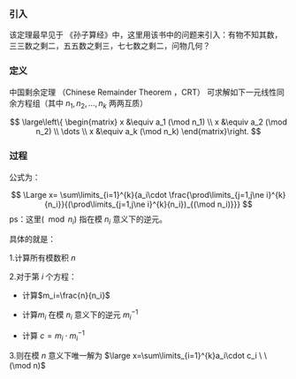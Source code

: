 ### 引入

该定理最早见于 《孙子算经》中，这里用该书中的问题来引入：有物不知其数，三三数之剩二，五五数之剩三，七七数之剩二，问物几何？

### 定义

中国剩余定理 （Chinese Remainder Theorem ，CRT） 可求解如下一元线性同余方程组（其中 $n_1,n_2,\dots,n_k$ 两两互质）

$$
\large\left\{ \begin{matrix}
x &\equiv a_1 (\mod n_1)
\\ 
x &\equiv a_2 (\mod n_2)
\\
\dots
\\
x &\equiv a_k (\mod n_k) 
\end{matrix}\right.
$$

### 过程

公式为：

$$
\Large x= \sum\limits_{i=1}^{k}{a_i\cdot \frac{\prod\limits_{j=1,j\ne i}^{k}{n_i}}{(\prod\limits_{j=1,j\ne i}^{k}{n_i})_{(\mod n_i)}}}
$$
ps：这里$(\mod n_i)$ 指在模 $n_i$ 意义下的逆元。

具体的就是：

1.计算所有模数积 $n$

2.对于第 $i$ 个方程：

- 计算$m_i=\frac{n}{n_i}$

- 计算$m_i$ 在模 $n_i$ 意义下的逆元 $m_i^{-1}$

- 计算 $c=m_i\cdot m_i^{-1}$

3.则在模 $n$ 意义下唯一解为 $\large x=\sum\limits_{i=1}^{k}a_i\cdot c_i \ \ (\mod n)$
